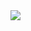 <img src="https://capsule-render.vercel.app/api?type=wave&color=EDE7DF&height=200&section=header&text=StoryWave&fontSize=200" />
